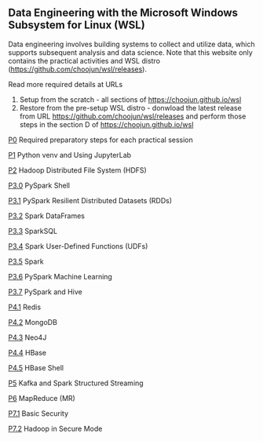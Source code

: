 ## Data Engineering with the Microsoft Windows Subsystem for Linux (WSL)

Data engineering involves building systems to collect and utilize data, which supports subsequent analysis and data science. Note that this website only contains the practical activities and WSL distro (https://github.com/choojun/wsl/releases). 

Read more required details at URLs
  1. Setup from the scratch - all sections of https://choojun.github.io/wsl
  2. Restore from the pre-setup WSL distro - donwload the latest release from URL https://github.com/choojun/wsl/releases and perform those steps in the section D of https://choojun.github.io/wsl

[P0](https://github.com/choojun/wsl/blob/main/P0.md) Required preparatory steps for each practical session

[P1](https://github.com/choojun/wsl/blob/main/P1.md) Python venv and Using JupyterLab

[P2](https://github.com/choojun/wsl/blob/main/P2.md) Hadoop Distributed File System (HDFS)

[P3.0](https://github.com/choojun/wsl/blob/main/P3.0.md) PySpark Shell

[P3.1](https://github.com/choojun/wsl/blob/main/P3.1.md) PySpark Resilient Distributed Datasets (RDDs)

[P3.2](https://github.com/choojun/wsl/blob/main/P3.2.md) Spark DataFrames

[P3.3](https://github.com/choojun/wsl/blob/main/P3.3.md) SparkSQL

[P3.4](https://github.com/choojun/wsl/blob/main/P3.4.md) Spark User-Defined Functions (UDFs)

[P3.5](https://github.com/choojun/wsl/blob/main/P3.5.md) Spark 

[P3.6](https://github.com/choojun/wsl/blob/main/P3.6.md) PySpark Machine Learning

[P3.7](https://github.com/choojun/wsl/blob/main/P3.7.md) PySpark and Hive

[P4.1](https://github.com/choojun/wsl/blob/main/P4.1.md) Redis

[P4.2](https://github.com/choojun/wsl/blob/main/P4.2.md) MongoDB

[P4.3](https://github.com/choojun/wsl/blob/main/P4.3.md) Neo4J

[P4.4](https://github.com/choojun/wsl/blob/main/P4.4.md) HBase

[P4.5](https://github.com/choojun/wsl/blob/main/P4.5.md) HBase Shell

[P5](https://github.com/choojun/wsl/blob/main/P5.md) Kafka and Spark Structured Streaming

[P6](https://github.com/choojun/wsl/blob/main/P6.md) MapReduce (MR)

[P7.1](https://github.com/choojun/wsl/blob/main/P7.1.md) Basic Security

[P7.2](https://github.com/choojun/wsl/blob/main/P7.2.md) Hadoop in Secure Mode
